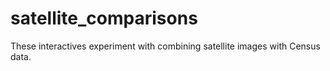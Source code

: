 # satellite_comparisons

These interactives experiment with combining satellite images with Census data.

